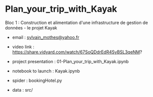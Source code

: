 # Plan_your_trip_with_Kayak
Bloc 1 : Construction et alimentation d'une infrastructure de gestion de données - le projet Kayak

* email : sylvain_mothes@yahoo.fr
* video link : https://share.vidyard.com/watch/67SoQDdrEdR4SyBSL3qeNM?

* project presentation : 01-Plan_your_trip_with_Kayak.ipynb
* notebook to launch : Kayak.ipynb
* spider : bookingHotel.py
* data : src/
